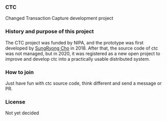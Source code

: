 ### CTC
Changed Transaction Capture development project

### History and purpose of this project 
The CTC project was funded by NIPA, and the prototype was first developed by [SungRyong Cho](https://www.linkedin.com/in/sungryong-cho-66855349/) in 2018. 
After that, the source code of ctc was not managed, but in 2020, it was registered as a new open project to improve and develop ctc into a practically usable distributed system.

### How to join
Just have fun with ctc source code, think different and send a message or PR.

### License
Not yet decided
